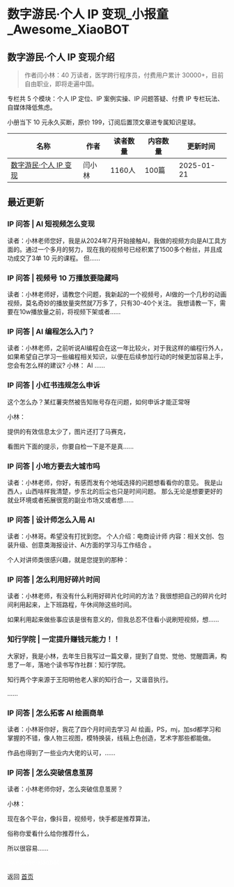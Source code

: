 # 数字游民·个人 IP 变现_小报童_Awesome_XiaoBOT

## 数字游民·个人 IP 变现介绍
> 作者闫小林：40 万读者，医学跨行程序员，付费用户累计 30000+，目前自由职业，即将走遍中国。    
    
专栏共 5 个模块：个人 IP 定位、IP 案例实操、IP 问题答疑、付费 IP 专栏玩法、自媒体降低焦虑。    
    
小册当下 10 元永久买断，原价 199，订阅后置顶文章进专属知识星球。  
  


|名称|作者|读者数量|内容数量|更新时间|
|---|---|---|---|---|
|[数字游民·个人 IP 变现](https://xiaobot.net/p/lin?refer=0b133df9-27dc-423b-8101-639049001c13)|闫小林|1160人|100篇|2025-01-21|

## 最近更新
### IP 问答 | AI 短视频怎么变现

读者：小林老师您好，我是从2024年7月开始接触AI，我做的视频方向是AI工具方面的。通过一个多月的努力，现在我的视频号已经积累了1500多个粉丝，并且成功成交了3单
10 元的课程。 但......

### IP 问答 | 视频号 10 万播放要隐藏吗

读者：小林老师好，请教您个问题，我新起的一个视频号，AI做的一个几秒的动画视频，莫名奇妙的播放量突然就7万多了，只有30-40个关注。
我想请教一下，需要在10w播放量之前，将视频下架或者......

### IP 问答 | AI 编程怎么入门？

读者：小林老师，之前听说AI编程会在这一年比较火，对于我这样的编程行外人，如果希望自己学习一些编程相关知识，以便在后续参加行动的时候更加容易上手，您会有怎么样的建议?
小林： AI ......

### IP 问答 | 小红书违规怎么申诉

这个怎么办？某红薯突然被告知账号存在问题，如何申诉才能正常呀

小林：

提供的有效信息太少了，图片还打了马赛克，

看图片下面的提示，你要自检一下是不是真......

### IP 问答 | 小地方要去大城市吗

读者：小林老师，你好，有感而发有个地域选择的问题想看看你的意见。 我是山西人，山西啥样我清楚，步东北的后尘也只是时间问题。
那么无论是想要更好的就业环境或者拓展很宽的副业市场又或者想......

### IP 问答 | 设计师怎么入局 AI

读者：小林哥。希望没有打扰到您。 个人介绍：电商设计师 内容：相关文创、包装升级、创意类海报设计、Ai方面的学习与工作结合 。

个人对讲师类很感兴趣，就是您提到的那种：

### IP 问答 | 怎么利用好碎片时间

读者：小林老师，有没有什么利用好碎片化时间的方法？我很想把自己的碎片化时间利用起来，上下班路程，午休间隙这些时间。

如果利用起来做些事应该是很有意义的，但我总忍不住看小说刷短视频，想......

### 知行学院 | 一定提升赚钱元能力！！

大家好，我是小林，去年生日我写过一篇文章，提到了自觉、觉他、觉醒圆满，构思了一年，落地个读书写作社群：知行学院。

知行两个字来源于王阳明他老人家的知行合一，又谐音执行。

......

### IP 问答 | 怎么拓客 AI 绘画商单

读者：小林哥你好，我花了四个月时间去学习 AI 绘画，PS，mj，加sd都学习和掌握的不错，像人物三视图，模特换装，线稿上色创造，艺术字那些都能做。

作品也得到了一些业内大佬的认可，......

### IP 问答 | 怎么突破信息茧房

读者：小林老师你好，怎么突破信息茧房？

小林：

现在各个平台，像抖音，视频号，快手都是推荐算法，

俗称你爱看什么给你推荐什么，

所以很容易......


<a href="https://github.com/Reno9527/awesome-xiaobot" style="color: white; text-decoration: none;">awesome-xiaobot</a>

返回 [首页](../README.md)

